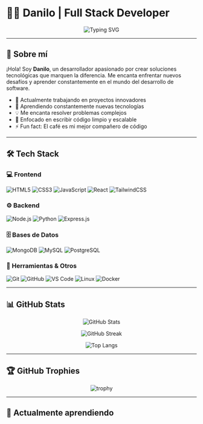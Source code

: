 # 👨‍💻 Danilo | Full Stack Developer

<div align="center">
  
  ![Typing SVG](https://readme-typing-svg.herokuapp.com?font=Fira+Code&pause=1000&color=2E9EF7&center=true&vCenter=true&width=435&lines=Desarrollador+Full+Stack;Apasionado+por+la+tecnolog%C3%ADa;Siempre+aprendiendo+cosas+nuevas)

</div>

---

## 🚀 Sobre mí

¡Hola! Soy **Danilo**, un desarrollador apasionado por crear soluciones tecnológicas que marquen la diferencia. Me encanta enfrentar nuevos desafíos y aprender constantemente en el mundo del desarrollo de software.

- 🔭 Actualmente trabajando en proyectos innovadores
- 🌱 Aprendiendo constantemente nuevas tecnologías
- 💡 Me encanta resolver problemas complejos
- 🎯 Enfocado en escribir código limpio y escalable
- ⚡ Fun fact: El café es mi mejor compañero de código

---

## 🛠️ Tech Stack

### 💻 Frontend
![HTML5](https://img.shields.io/badge/HTML5-E34F26?style=for-the-badge&logo=html5&logoColor=white)
![CSS3](https://img.shields.io/badge/CSS3-1572B6?style=for-the-badge&logo=css3&logoColor=white)
![JavaScript](https://img.shields.io/badge/JavaScript-F7DF1E?style=for-the-badge&logo=javascript&logoColor=black)
![React](https://img.shields.io/badge/React-20232A?style=for-the-badge&logo=react&logoColor=61DAFB)
![TailwindCSS](https://img.shields.io/badge/Tailwind_CSS-38B2AC?style=for-the-badge&logo=tailwind-css&logoColor=white)

### ⚙️ Backend
![Node.js](https://img.shields.io/badge/Node.js-43853D?style=for-the-badge&logo=node.js&logoColor=white)
![Python](https://img.shields.io/badge/Python-3776AB?style=for-the-badge&logo=python&logoColor=white)
![Express.js](https://img.shields.io/badge/Express.js-404D59?style=for-the-badge)

### 🗄️ Bases de Datos
![MongoDB](https://img.shields.io/badge/MongoDB-4EA94B?style=for-the-badge&logo=mongodb&logoColor=white)
![MySQL](https://img.shields.io/badge/MySQL-005C84?style=for-the-badge&logo=mysql&logoColor=white)
![PostgreSQL](https://img.shields.io/badge/PostgreSQL-316192?style=for-the-badge&logo=postgresql&logoColor=white)

### 🔧 Herramientas & Otros
![Git](https://img.shields.io/badge/GIT-E44C30?style=for-the-badge&logo=git&logoColor=white)
![GitHub](https://img.shields.io/badge/GitHub-100000?style=for-the-badge&logo=github&logoColor=white)
![VS Code](https://img.shields.io/badge/VS_Code-0078D4?style=for-the-badge&logo=visual%20studio%20code&logoColor=white)
![Linux](https://img.shields.io/badge/Linux-FCC624?style=for-the-badge&logo=linux&logoColor=black)
![Docker](https://img.shields.io/badge/Docker-2CA5E0?style=for-the-badge&logo=docker&logoColor=white)

---

## 📊 GitHub Stats

<div align="center">
  
  ![GitHub Stats](https://github-readme-stats.vercel.app/api?username=Danilo0528&show_icons=true&theme=tokyonight&hide_border=true&count_private=true)
  
  ![GitHub Streak](https://github-readme-streak-stats.herokuapp.com/?user=Danilo0528&theme=tokyonight&hide_border=true)
  
  ![Top Langs](https://github-readme-stats.vercel.app/api/top-langs/?username=Danilo0528&layout=compact&theme=tokyonight&hide_border=true)

</div>

---

## 🏆 GitHub Trophies

<div align="center">
  
  ![trophy](https://github-profile-trophy.vercel.app/?username=Danilo0528&theme=tokyonight&no-frame=true&row=1&column=7)

</div>

---

## 🌱 Actualmente aprendiendo
```javascript
